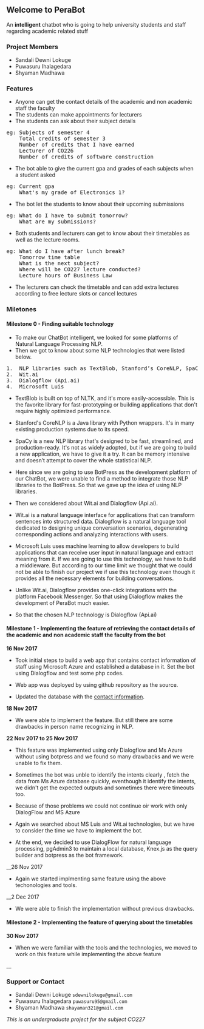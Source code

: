 ## Welcome to PeraBot

An **intelligent** chatbot who is going to help university students and staff regarding academic related stuff

### Project Members

- Sandali Dewni Lokuge
- Puwasuru Ihalagedara 
- Shyaman Madhawa

### Features

- Anyone can get the contact details of the academic and non academic staff the faculty
- The students can make appointments for lecturers
- The students can ask about their subject details

<pre>
eg: Subjects of semester 4
    Total credits of semester 3
    Number of credits that I have earned
    Lecturer of CO226
    Number of credits of software construction
</pre>
- The bot able to give the current gpa and grades of each subjects when a student asked
<pre>
eg: Current gpa 
    What's my grade of Electronics 1? 
</pre>

- The bot let the students to know about their upcoming submissions
<pre>
eg: What do I have to submit tomorrow? 
    What are my submissions?
</pre>
- Both students and lecturers can get to know about their timetables as well as the lecture rooms.
<pre>
eg: What do I have after lunch break? 
    Tomorrow time table 
    What is the next subject? 
    Where will be CO227 lecture conducted? 
    Lecture hours of Business Law 
</pre>
- The lecturers can check the timetable and can add extra lectures according to free lecture slots or cancel lectures

### Miletones
#### Milestone 0 - Finding suitable technology

- To make our ChatBot intelligent, we looked for some platforms of Natural Language Processing NLP. 
- Then we got to know about some NLP technologies that were listed below.
<pre>
1.	NLP libraries such as TextBlob, Stanford’s CoreNLP, SpaCy
2.	Wit.ai
3.	Dialogflow (Api.ai)
4.  Microsoft Luis
</pre>

- TextBlob is built on top of NLTK, and it's more easily-accessible. This is the favorite library for fast-prototyping or building applications that don't require highly optimized performance.  

- Stanford's CoreNLP is a Java library with Python wrappers. It's in many existing production systems due to its speed.

- SpaCy is a new NLP library that's designed to be fast, streamlined, and production-ready. It's not as widely adopted, but if we are going to build a new application, we have to give it a try. It can be memory intensive and doesn’t attempt to cover the whole statistical NLP.

- Here since we are going to use BotPress as the development platform of our ChatBot, we were unable to find a method to integrate those NLP libraries to the BotPress. So that we gave up the idea of using NLP libraries.

- Then we considered about Wit.ai and Dialogflow (Api.ai).

- Wit.ai is a natural language interface for applications that can transform sentences into structured data. Dialogflow is a natural language tool dedicated to designing unique conversation scenarios, degenerating corresponding actions and analyzing interactions with users.

- Microsoft Luis uses machine learning to allow developers to build applications that can receive user input in natural language and extract meaning from it. If we are going to use this technology, we have to build a middleware. But according to our time limit we thought that we could not be able to finish our project we if use this technology even though it provides all the necessary elements for building conversations.

- Unlike Wit.ai, Dialogflow provides one-click integrations with the platform Facebook Messenger. So that using Dialogflow makes the development of PeraBot much easier. 

- So that the chosen NLP technology is Dialogflow (Api.ai)

#### Milestone 1 - Implementing the feature of retrieving the contact details of the academic and non academic staff the faculty from the bot

__16 Nov 2017__

-  Took initial steps to build a web app that contains contact information of staff using Microsoft Azure and established a database in it. Set the bot using Dialogflow and test some php codes.

- Web app was deployed by using github repository as the source.

- Updated the database with the [contact information](http://www.ce.pdn.ac.lk/staff.html#academic).

__18 Nov 2017__

- We were able to implement the feature. But still there are some drawbacks in person name recognizing in NLP.

__22 Nov 2017 to 25 Nov 2017__

- This feature was implemented using only Dialogflow and Ms Azure without using botpress and we found so many drawbacks and we were unable to fix them.

- Sometimes the bot was unble to identify the intents clearly , fetch the data from Ms Azure database quickly, eventhough it identify the intents, we didn't get the expected outputs and sometimes there were timeouts too. 

- Because of those problems we could not continue oir work with only DialogFlow and MS Azure

- Again we searched about MS Luis and Wit.ai technologies, but we have to consider the time we have to implement the bot.

- At the end, we decided to use DialogFlow for natural language processing, pgAdmin3 to maintain a local database, Knex.js as the query builder and botpress as the bot framework.

__26 Nov 2017

- Again we started implmenting same feature using the above techonologies and tools.

__2 Dec 2017

- We were able to finish the implementation without previous drawbacks.

#### Milestone 2 - Implementing the feature of querying about the timetables

__30 Nov 2017__

- When we were familiar with the tools and the technologies, we moved to work on this feature while implementing the above feature

__
### Support or Contact

- Sandali Dewni Lokuge    `sdewnilokuge@gmail.com `
- Puwasuru Ihalagedara    `puwasuru95@gmail.com `
- Shyaman Madhawa         `shayaman321@gmail.com`

_This is an undergraduate project for the subject CO227_
